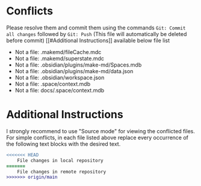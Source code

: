 # Conflicts
Please resolve them and commit them using the commands `Git: Commit all changes` followed by `Git: Push`
(This file will automatically be deleted before commit)
[[#Additional Instructions]] available below file list

- Not a file: .makemd/fileCache.mdc
- Not a file: .makemd/superstate.mdc
- Not a file: .obsidian/plugins/make-md/Spaces.mdb
- Not a file: .obsidian/plugins/make-md/data.json
- Not a file: .obsidian/workspace.json
- Not a file: .space/context.mdb
- Not a file: docs/.space/context.mdb

# Additional Instructions
I strongly recommend to use "Source mode" for viewing the conflicted files. For simple conflicts, in each file listed above replace every occurrence of the following text blocks with the desired text.

```diff
<<<<<<< HEAD
    File changes in local repository
=======
    File changes in remote repository
>>>>>>> origin/main
```